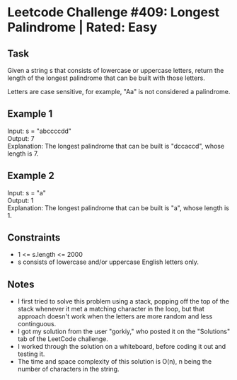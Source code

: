 # Leetcode Challenge #409: Longest Palindrome | Rated: Easy

## Task

Given a string s that consists of lowercase or uppercase letters, return the length of the longest palindrome that can be built with those letters.

Letters are case sensitive, for example, "Aa" is not considered a palindrome.

## Example 1

Input: s = "abccccdd"  
Output: 7  
Explanation: The longest palindrome that can be built is "dccaccd", whose length is 7.

## Example 2

Input: s = "a"  
Output: 1  
Explanation: The longest palindrome that can be built is "a", whose length is 1.

## Constraints

- 1 <= s.length <= 2000
- s consists of lowercase and/or uppercase English letters only.

## Notes

- I first tried to solve this problem using a stack, popping off the top of the stack whenever it met a matching character in the loop, but that approach doesn't work when the letters are more random and less continguous.
- I got my solution from the user "gorkiy," who posted it on the "Solutions" tab of the LeetCode challenge.
- I worked through the solution on a whiteboard, before coding it out and testing it.
- The time and space complexity of this solution is O(n), n being the number of characters in the string.
